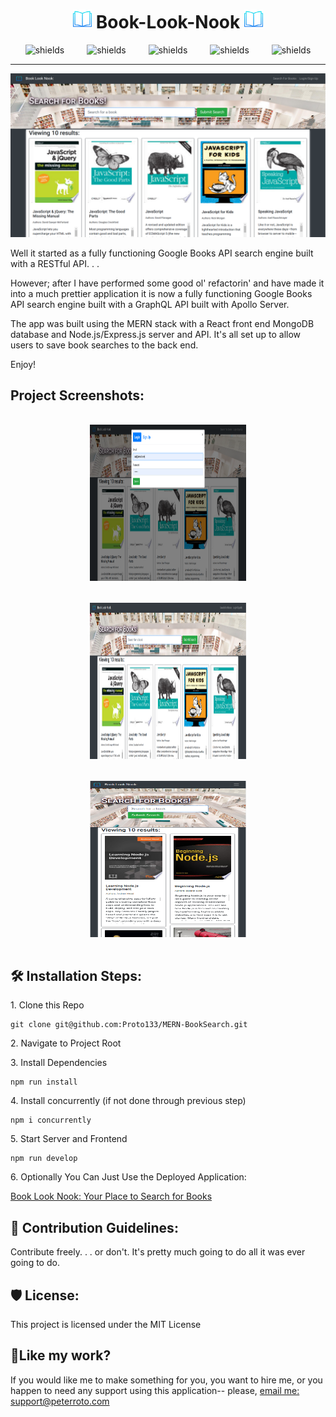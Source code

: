 <div align="center">
<h1>
<img height="30px" width="30px" src="./images/logo192.png" alt="BLN Logo"></img>
  Book-Look-Nook  <img height="30px" width="30px" src="./images/logo192.png" alt="BLN Logo"></img></h1>
<p align="center">
<img style="padding-left:1rem; padding-right:1rem;"src="https://img.shields.io/badge/DB-MongoDB-orange" alt="shields">
<img style="padding-left:1rem; padding-right:1rem;" src="https://img.shields.io/badge/API-GraphQL-purple" alt="shields">
<img style="padding-left:1rem; padding-right:1rem;" src="https://img.shields.io/badge/Frontend-React-cyan" alt="shields">
<img style="padding-left:1rem; padding-right:1rem;" src="https://img.shields.io/badge/Server-Express-Green" alt="shields">
<img style="padding-left:1rem; padding-right:1rem;" src="https://img.shields.io/badge/License-MIT-red" alt="shields"></p>
<hr>
</div>


<p align="center"><img src="https://github.com/Proto133/MERN-BookSearch/blob/main/images/BLN_search.png?raw=true" alt="project"></p>

<p>Well it started as a fully functioning Google Books API search engine built with a RESTful API. . . </p>
<p>However; after I have performed some good ol' refactorin' and have made it into a much prettier application it is now a fully functioning Google Books API search engine built with a GraphQL API built with Apollo Server. </p><p>The app was built using the MERN stack with a React front end MongoDB database and Node.js/Express.js server and API. It's all set up to allow users to save book searches to the back end. 
<p>Enjoy!</p>

<h2>Project Screenshots:</h2>
<div align="center">
<a href="./images/BLN_Login.png">
<img style="margin:1rem;" src="./images/BLN_login.png" alt="shields" width="250" height="250/">
</a>
<a href="./images/BLN_search.png">
<img style="margin:1rem;" src="./images/BLN_search.png" alt="shields" width="250" height="250/">
</a>
<a href="./images/BLN_search_mobile.png">
<img style="margin:1rem;" src="./images/BLN_search_mobile.png" alt="shields" width="250" height="250/">
</a>
</div>
<h2>🛠️ Installation Steps:</h2>

<p>1. Clone this Repo</p>

```
git clone git@github.com:Proto133/MERN-BookSearch.git
```

<p>2. Navigate to Project Root</p>

<p>3. Install Dependencies</p>

```
npm run install
```

<p>4. Install concurrently (if not done through previous step)</p>

```
npm i concurrently
```

<p>5. Start Server and Frontend</p>

```
npm run develop
```

<p>6. Optionally You Can Just Use the Deployed Application:</p>

[Book Look Nook: Your Place to Search for Books](https://book-look-nook.herokuapp.com/)

<h2>🍰 Contribution Guidelines:</h2>

Contribute freely. . . or don't. It's pretty much going to do all it was ever going to do.

<h2>🛡️ License:</h2>

This project is licensed under the MIT License

<h2>💖Like my work?</h2>

If you would like me to make something for you, you want to hire me, or you happen to need any support using this application-- please, [email me: support@peterroto.com](mailto:support@peterroto.com)